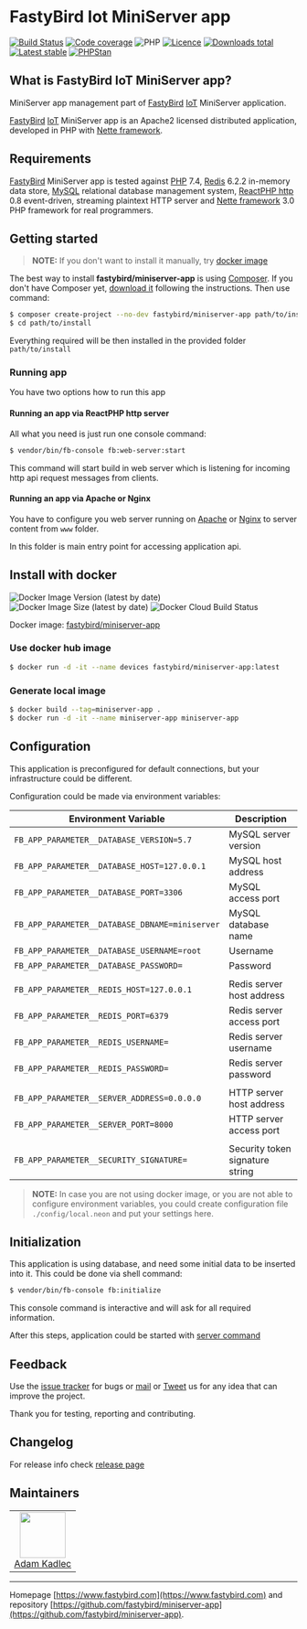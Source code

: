 # FastyBird Iot MiniServer app

[![Build Status](https://badgen.net/github/checks/FastyBird/application-events/master?cache=300&style=flast-square)](https://github.com/FastyBird/miniserver-app/actions)
[![Code coverage](https://badgen.net/coveralls/c/github/FastyBird/miniserver-app?cache=300&style=flast-square)](https://coveralls.io/r/FastyBird/miniserver-app)
![PHP](https://badgen.net/packagist/php/FastyBird/miniserver-app?cache=300&style=flast-square)
[![Licence](https://badgen.net/packagist/license/FastyBird/miniserver-app?cache=300&style=flast-square)](https://packagist.org/packages/FastyBird/miniserver-app)
[![Downloads total](https://badgen.net/packagist/dt/FastyBird/miniserver-app?cache=300&style=flast-square)](https://packagist.org/packages/FastyBird/miniserver-app)
[![Latest stable](https://badgen.net/packagist/v/FastyBird/miniserver-app/latest?cache=300&style=flast-square)](https://packagist.org/packages/FastyBird/miniserver-app)
[![PHPStan](https://img.shields.io/badge/PHPStan-enabled-brightgreen.svg?style=flat-square)](https://github.com/phpstan/phpstan)

## What is FastyBird IoT MiniServer app?

MiniServer app management part of [FastyBird](https://www.fastybird.com) [IoT](https://en.wikipedia.org/wiki/Internet_of_things) MiniServer application.

[FastyBird](https://www.fastybird.com) [IoT](https://en.wikipedia.org/wiki/Internet_of_things) MiniServer app is an Apache2 licensed distributed application, developed in PHP with [Nette framework](https://nette.org).

## Requirements

[FastyBird](https://www.fastybird.com) MiniServer app is tested against [PHP](https://www.php.net) 7.4, [Redis](https://redis.io) 6.2.2 in-memory data store, [MySQL](https://www.mysql.com) relational database management system, [ReactPHP http](https://github.com/reactphp/http) 0.8 event-driven, streaming plaintext HTTP server and [Nette framework](https://nette.org/en/) 3.0 PHP framework for real programmers.

## Getting started

> **NOTE:** If you don't want to install it manually, try [docker image](#install-with-docker)

The best way to install **fastybird/miniserver-app** is using [Composer](https://getcomposer.org/). If you don't have Composer yet, [download it](https://getcomposer.org/download/) following the instructions.
Then use command:

```sh
$ composer create-project --no-dev fastybird/miniserver-app path/to/install
$ cd path/to/install
```

Everything required will be then installed in the provided folder `path/to/install`

### Running app

You have two options how to run this app

#### Running an app via ReactPHP http server

All what you need is just run one console command:

```sh
$ vendor/bin/fb-console fb:web-server:start
```

This command will start build in web server which is listening for incoming http api request messages from clients. 

#### Running an app via Apache or Nginx

You have to configure you web server running on [Apache](http://www.apache.org) or [Nginx](https://www.nginx.com) to server content from `www` folder.

In this folder is main entry point for accessing application api.

## Install with docker

![Docker Image Version (latest by date)](https://img.shields.io/docker/v/fastybird/miniserver-app?style=flat-square)
![Docker Image Size (latest by date)](https://img.shields.io/docker/image-size/fastybird/miniserver-app?style=flat-square)
![Docker Cloud Build Status](https://img.shields.io/docker/cloud/build/fastybird/miniserver-app?style=flat-square)

Docker image: [fastybird/miniserver-app](https://hub.docker.com/r/fastybird/miniserver-app/)

### Use docker hub image

```bash
$ docker run -d -it --name devices fastybird/miniserver-app:latest
```

### Generate local image

```bash
$ docker build --tag=miniserver-app .
$ docker run -d -it --name miniserver-app miniserver-app
```

## Configuration

This application is preconfigured for default connections, but your infrastructure could be different.

Configuration could be made via environment variables:

| Environment Variable | Description |
| ---------------------- | ---------------------------- |
| `FB_APP_PARAMETER__DATABASE_VERSION=5.7` | MySQL server version |
| `FB_APP_PARAMETER__DATABASE_HOST=127.0.0.1` | MySQL host address |
| `FB_APP_PARAMETER__DATABASE_PORT=3306` | MySQL access port |
| `FB_APP_PARAMETER__DATABASE_DBNAME=miniserver` | MySQL database name |
| `FB_APP_PARAMETER__DATABASE_USERNAME=root` | Username |
| `FB_APP_PARAMETER__DATABASE_PASSWORD=` | Password |
| | |
| `FB_APP_PARAMETER__REDIS_HOST=127.0.0.1` | Redis server host address |
| `FB_APP_PARAMETER__REDIS_PORT=6379` | Redis server access port |
| `FB_APP_PARAMETER__REDIS_USERNAME=` | Redis server username |
| `FB_APP_PARAMETER__REDIS_PASSWORD=` | Redis server password |
| | |
| `FB_APP_PARAMETER__SERVER_ADDRESS=0.0.0.0` | HTTP server host address |
| `FB_APP_PARAMETER__SERVER_PORT=8000` | HTTP server access port |
| | |
| `FB_APP_PARAMETER__SECURITY_SIGNATURE=` | Security token signature string |

> **NOTE:** In case you are not using docker image, or you are not able to configure environment variables, you could create configuration file `./config/local.neon` and put your settings here.

## Initialization

This application is using database, and need some initial data to be inserted into it. This could be done via shell command:

```sh
$ vendor/bin/fb-console fb:initialize
```

This console command is interactive and will ask for all required information.

After this steps, application could be started with [server command](#http-server)

## Feedback

Use the [issue tracker](https://github.com/FastyBird/miniserver-app/issues) for bugs or [mail](mailto:code@fastybird.com) or [Tweet](https://twitter.com/fastybird) us for any idea that can improve the project.

Thank you for testing, reporting and contributing.

## Changelog

For release info check [release page](https://github.com/FastyBird/miniserver-app/releases)

## Maintainers

<table>
	<tbody>
		<tr>
			<td align="center">
				<a href="https://github.com/akadlec">
					<img width="80" height="80" src="https://avatars3.githubusercontent.com/u/1866672?s=460&amp;v=4">
				</a>
				<br>
				<a href="https://github.com/akadlec">Adam Kadlec</a>
			</td>
		</tr>
	</tbody>
</table>

***
Homepage [https://www.fastybird.com](https://www.fastybird.com) and repository [https://github.com/fastybird/miniserver-app](https://github.com/fastybird/miniserver-app).
